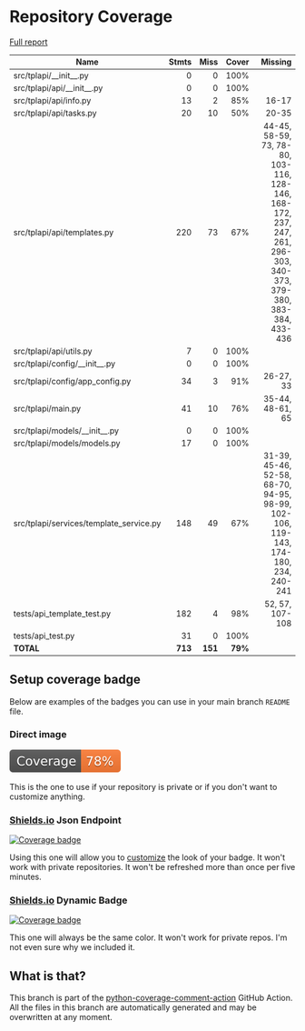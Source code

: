 # Repository Coverage

[Full report](https://htmlpreview.github.io/?https://github.com/ideaconsult/templates-api/blob/COVERAGE-REPORT/htmlcov/index.html)

| Name                                     |    Stmts |     Miss |   Cover |   Missing |
|----------------------------------------- | -------: | -------: | ------: | --------: |
| src/tplapi/\_\_init\_\_.py               |        0 |        0 |    100% |           |
| src/tplapi/api/\_\_init\_\_.py           |        0 |        0 |    100% |           |
| src/tplapi/api/info.py                   |       13 |        2 |     85% |     16-17 |
| src/tplapi/api/tasks.py                  |       20 |       10 |     50% |     20-35 |
| src/tplapi/api/templates.py              |      220 |       73 |     67% |44-45, 58-59, 73, 78-80, 103-116, 128-146, 168-172, 237, 247, 261, 296-303, 340-373, 379-380, 383-384, 433-436 |
| src/tplapi/api/utils.py                  |        7 |        0 |    100% |           |
| src/tplapi/config/\_\_init\_\_.py        |        0 |        0 |    100% |           |
| src/tplapi/config/app\_config.py         |       34 |        3 |     91% | 26-27, 33 |
| src/tplapi/main.py                       |       41 |       10 |     76% |35-44, 48-61, 65 |
| src/tplapi/models/\_\_init\_\_.py        |        0 |        0 |    100% |           |
| src/tplapi/models/models.py              |       17 |        0 |    100% |           |
| src/tplapi/services/template\_service.py |      148 |       49 |     67% |31-39, 45-46, 52-58, 68-70, 94-95, 98-99, 102-106, 119-143, 174-180, 234, 240-241 |
| tests/api\_template\_test.py             |      182 |        4 |     98% |52, 57, 107-108 |
| tests/api\_test.py                       |       31 |        0 |    100% |           |
|                                **TOTAL** |  **713** |  **151** | **79%** |           |


## Setup coverage badge

Below are examples of the badges you can use in your main branch `README` file.

### Direct image

[![Coverage badge](https://raw.githubusercontent.com/ideaconsult/templates-api/COVERAGE-REPORT/badge.svg)](https://htmlpreview.github.io/?https://github.com/ideaconsult/templates-api/blob/COVERAGE-REPORT/htmlcov/index.html)

This is the one to use if your repository is private or if you don't want to customize anything.

### [Shields.io](https://shields.io) Json Endpoint

[![Coverage badge](https://img.shields.io/endpoint?url=https://raw.githubusercontent.com/ideaconsult/templates-api/COVERAGE-REPORT/endpoint.json)](https://htmlpreview.github.io/?https://github.com/ideaconsult/templates-api/blob/COVERAGE-REPORT/htmlcov/index.html)

Using this one will allow you to [customize](https://shields.io/endpoint) the look of your badge.
It won't work with private repositories. It won't be refreshed more than once per five minutes.

### [Shields.io](https://shields.io) Dynamic Badge

[![Coverage badge](https://img.shields.io/badge/dynamic/json?color=brightgreen&label=coverage&query=%24.message&url=https%3A%2F%2Fraw.githubusercontent.com%2Fideaconsult%2Ftemplates-api%2FCOVERAGE-REPORT%2Fendpoint.json)](https://htmlpreview.github.io/?https://github.com/ideaconsult/templates-api/blob/COVERAGE-REPORT/htmlcov/index.html)

This one will always be the same color. It won't work for private repos. I'm not even sure why we included it.

## What is that?

This branch is part of the
[python-coverage-comment-action](https://github.com/marketplace/actions/python-coverage-comment)
GitHub Action. All the files in this branch are automatically generated and may be
overwritten at any moment.